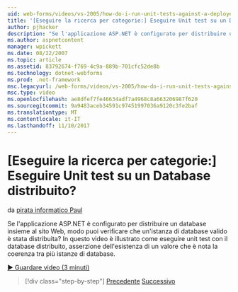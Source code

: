 ```yaml
---
uid: web-forms/videos/vs-2005/how-do-i-run-unit-tests-against-a-deployed-database
title: '[Eseguire la ricerca per categorie:] Eseguire Unit test su un Database distribuito? | Microsoft Docs'
author: pjhacker
description: "Se l'applicazione ASP.NET è configurato per distribuire un database insieme al sito Web, modo puoi verificare che un'istanza di database valido è stata distribuita."
ms.author: aspnetcontent
manager: wpickett
ms.date: 08/22/2007
ms.topic: article
ms.assetid: 83792674-f769-4c9a-889b-701cfc52de8b
ms.technology: dotnet-webforms
ms.prod: .net-framework
msc.legacyurl: /web-forms/videos/vs-2005/how-do-i-run-unit-tests-against-a-deployed-database
msc.type: video
ms.openlocfilehash: ae8dfef7fe46634adf7a4968c8a663206987f620
ms.sourcegitcommit: 9a9483aceb34591c97451997036a9120c3fe2baf
ms.translationtype: MT
ms.contentlocale: it-IT
ms.lasthandoff: 11/10/2017
---
```

<a name="how-do-i-run-unit-tests-against-a-deployed-database"></a>[Eseguire la ricerca per categorie:] Eseguire Unit test su un Database distribuito?
====================
da [pirata informatico Paul](https://github.com/pjhacker)

Se l'applicazione ASP.NET è configurato per distribuire un database insieme al sito Web, modo puoi verificare che un'istanza di database valido è stata distribuita? In questo video è illustrato come eseguire unit test con il database distribuito, asserzione dell'esistenza di un valore che è nota la coerenza tra più istanze di database.

[&#9654; Guardare video (3 minuti)](https://channel9.msdn.com/Blogs/ASP-NET-Site-Videos/how-do-i-run-unit-tests-against-a-deployed-database)

>[!div class="step-by-step"]
[Precedente](how-do-i-deploy-a-web-application-during-a-team-build.md)
[Successivo](how-do-i-enable-code-coverage-and-profiling-in-production-applications.md)
